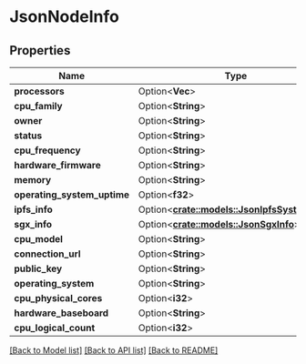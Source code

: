 # JsonNodeInfo

## Properties

Name | Type | Description | Notes
------------ | ------------- | ------------- | -------------
**processors** | Option<**Vec<String>**> |  | [optional]
**cpu_family** | Option<**String**> |  | [optional]
**owner** | Option<**String**> |  | [optional]
**status** | Option<**String**> |  | [optional]
**cpu_frequency** | Option<**String**> |  | [optional]
**hardware_firmware** | Option<**String**> |  | [optional]
**memory** | Option<**String**> |  | [optional]
**operating_system_uptime** | Option<**f32**> |  | [optional]
**ipfs_info** | Option<[**crate::models::JsonIpfsSystemInfo**](json_IPFSSystemInfo.md)> |  | [optional]
**sgx_info** | Option<[**crate::models::JsonSgxInfo**](json_SGXInfo.md)> |  | [optional]
**cpu_model** | Option<**String**> |  | [optional]
**connection_url** | Option<**String**> |  | [optional]
**public_key** | Option<**String**> |  | [optional]
**operating_system** | Option<**String**> |  | [optional]
**cpu_physical_cores** | Option<**i32**> |  | [optional]
**hardware_baseboard** | Option<**String**> |  | [optional]
**cpu_logical_count** | Option<**i32**> |  | [optional]

[[Back to Model list]](../README.md#documentation-for-models) [[Back to API list]](../README.md#documentation-for-api-endpoints) [[Back to README]](../README.md)


